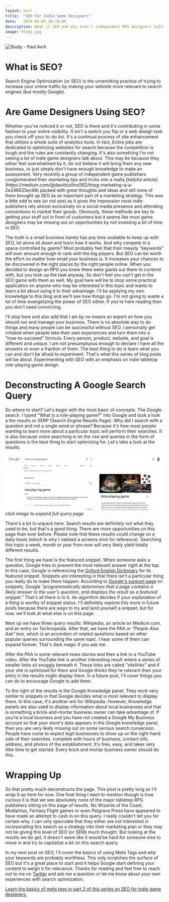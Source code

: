 ```yaml
---
layout: post
title:  "SEO for Indie Game Designers"
date:   2019-05-04 10:18:00
description: What is SEO and why aren't independent RPG designers talking about it?
image: Study.jpg
---
```


![Study - Paul Avril](https://fantasyrobotfighter.github.io/assets/images/Study.jpg)

<h1>What is SEO?</h1>
Search Engine Optimization (or SEO) is the unremitting practice of trying to increase your online traffic by making your website more relevant to search engines (but mostly Google). 

<h1>Are Game Designers Using SEO?</h1>
Whether you've noticed it or not, SEO is there and it's contributing in some fashion to your online visibility. It isn't a switch you flip or a web design task you check off your to-do list. It's a continual process of site enhancement that utilizes a whole suite of analytics tools. In fact, Entire jobs are dedicated to optimizing websites for search because the competition is tough and the rules are constantly changing. It's also something I'm not seeing a lot of indie game designers talk about. This may be because they either feel overwhelmed by it, do not believe it will bring them any new business, or just simply don't have enough knowledge to make an assessment. Very recently a group of independent game publishers conglomerated their marketing tips and tricks into a really [helpful article](https://medium.com/@davidcollins562/ttrpg-marketing-q-a-2e246625ec66) packed with great thoughts and ideas and still none of them brought up SEO as an important part of a marketing strategy. This was a little odd to see (or not see) as it gives the impression most indie publishers rely almost exclusively on a social media presence and attending conventions to market their goods. Obviously, these methods are key to getting your stuff out in front of customers but it seems like most game designers may be missing out on opportunities by not investing a bit of time in SEO.

The truth is a small business barely has any time available to keep up with SEO, let alone sit down and learn how it works. And why compete in a space controlled by giants? Most probably feel that their measly "keywords" will ever amount enough to rank with the big players. But SEO can be worth the effort no matter how small your business is. It increases your chances to be discovered in the right places by the right people online. When you decided to design an RPG you knew there were giants out there to contend with, but you took up the task anyway. So don't feel you can't get in the SEO game with them as well. My goal here will be to drop some practical application on anyone who may be interested in this topic and wants to learn a bit about using it to their advantage. I'll be applying my own knowledge to this blog and we'll see how things go. I'm not going to waste a lot of time evangelizing the power of SEO either. If you're here reading then you don't need convincing.

I'll stop here and also add that I am by no means an expert on how you should run and manage your business. There is no absolute way to do things and many people can be successful without SEO. I personally get irritated when people take their own experiences and turn them into a "how-to-succeed" formula. Every person, product, website, and goal is different and unique. I am not presumptuous enough to declare I have all the answers or even a fraction of them. The best thing to do is learn what you can and don't be afraid to experiment. That's what this series of blog posts will be about. Experimenting with SEO with an emphasis on indie tabletop role-playing game design.

<h1>Deconstructing A Google Search Query</h1>
So where to start? Let's begin with the most basic of concepts. The Google search. I typed "What is a role-playing game?" into Google and took a look a the results or SERP (Search Engine Results Page). Why did I search with a question and not a single word or phrase? Because it's how most people wanting to learn more about a particular topic will perform their searches. It is also because voice searching is on the rise and queries in the form of questions is the best thing to start optimizing for. Let's take a look at the results.

[![What is a role-playing game?](/assets/images/QueryThumb.jpg)](https://www.fantasyrobotfighter.com/assets/images/Google-WhatIsARolePlayingGame.png)
*click image to expand full query page*

There's a bit to unpack here. Search results are definitely not what they used to be, but that's a good thing. There are more opportunities on this page than ever before. Please note that these results could change on a daily basis (which is why I nabbed a screens shot for reference). Searching this topic a week, month or year from now will very likely yield totally different results.

The first thing we have is the featured snippet. When someone asks a question, Google tries to present the most relevant answer right at the top. In this case, Google is referencing the [Oxford English Dictionary](https://en.oxforddictionaries.com/definition/role-playing_game) for its featured snippet. Snippets are interesting in that there isn't a particular thing you really do to make them happen. According to [Google's support page](https://support.google.com/webmasters/answer/6229325?hl=en) on snippets, Google _"programmatically determines that a page contains a likely answer to the user's question, and displays the result as a featured snippet."_ That's all there is to it. An algorithm decides if your explanation of a thing is worthy of snippet status. I'll definitely explore this more in future posts because there are ways to try and land yourself a snippet, but for now, we'll look at what else is on this page.

Next up we have three query results: Wikipedia, an article on Medium.com, and an entry on Technopedia. After that, we have the PAA or _"People Also Ask"_ box, which is an accordion of related questions based on other popular queries surrounding the same topic. I hear some of them can expand forever. That's dark magic if you ask me.

After the PAA is some relevant news stories and then a link to a YouTube video. After the YouTube link is another interesting result where a series of smaller links sit snuggly beneath it. These links are called _"sitelinks"_ and if your site is optimized for them and Google thinks they're relevant then your entry in the results might display them. In a future post, I'll cover things you can do to encourage Google to add them.

To the right of the results is the Google Knowledge panel. They work very similar to snippets in that Google decides what is most relevant to display there. In this case, it's another win for Wikipedia. However, Knowledge panels are also used to display information about local businesses and that is something a brick-and-mortar business owner can take advantage of. If you're a local business and you have not created a Google My Business account so that your store's data appears in the Google knowledge panel, then you are very likely missing out on some serious search conversion. People have come to expect legit businesses to show up on the right-hand side of their searches, complete with hours of business, contact info, address, and photos of the establishment. It's free, easy, and takes very little time to get started. Every brick and mortar business owner should do this. 

<h1>Wrapping Up</h1>
So that pretty much deconstructs the page. This post is pretty long so I'll wrap it up here for now. One final thing I want to mention though is how curious it is that we see absolutely none of the major tabletop RPG publishers sitting on this page of results. No Wizards of the Coast, Modiphius, Fantasy Flight games or even Pelgrane Press have appeared to have made an attempt to cash in on this query. I really couldn't tell you for certain why. I can only speculate that they either are not interested in incorporating this search as a strategy into their marketing plan or they may not be giving this level of SEO (or SEM) much thought. But looking at the results we do get, it doesn't seem like it would be hard for someone else to move in and try to capitalize a bit on this search query. 

In my next post on SEO, I'll cover the basics of using Meta Tags and why your keywords are probably worthless. This only scratches the surface of SEO but it's a great place to start and it helps Google start defining your content to weigh it for relevance. Thanks for reading and feel free to reach out to me on [Twitter](https://twitter.com/FantasyBotFight) and ask me a question or let me know about your own experiences with search optimization.

<script type="application/ld+json">
{ "@context": "https://schema.org", 
 "@type": "BlogPosting",
 "mainEntityOfPage": {
        "@type": "WebPage",
        "@id": "https://www.fantasyrobotfighter.com/2019/SEO-for-indie-game-designers/"
      },
 "headline": "SEO for Indie Game Designers - Part 1 - Introduction to SEO",
 "alternativeHeadline": "SEO for Independent Tabletop Role-Playing Game Designers and Bloggers",
 "image": "https://www.fantasyrobotfighter.com/assets/images/Study.jpg",
 "genre": "CreativeWork", 
 "keywords": "Search Engine Optimization SEO RPG Indie Game Design", 
 "wordcount": "1350",
 "publisher": {	
 		"@type": "Organization",
        "name": "Fantasy Robot Fighter",
		"url": "http://www.fantasyrobotfighter.com",
		"logo": {
		    "@type": "ImageObject",
		    "url": "https://www.fantasyrobotfighter.com/assets/images/avatar.png",
		    "width": 80,
		    "height": 80
		}
    },
 "datePublished": "2019-05-04",
 "dateCreated": "2019-05-04",
 "dateModified": "2019-05-04",
 "description": "Are Game Designers Using SEO?",
 "articleBody": "Whether you've noticed it or not, SEO is there and it's contributing in some fashion to your online visibility. It isn't a switch you flip or a web design task you check off your to-do list. It's a continual process of site enhancement that utilizes a whole suite of analytics tools. In fact, Entire jobs are dedicated to optimizing websites for search because the competition is tough and the rules are constantly changing. It's also something I'm not seeing a lot of indie game designers talk about.",
   "author": {
    "@type": "Person",
    "name": "Ryan Buller"
  }
 }
</script>

[Learn the basics of meta tags in part 2 of this series on SEO for indie game designers.](https://www.fantasyrobotfighter.com/2019/Meta-Tag-Basics/)

[jekyll-gh]: https://github.com/mojombo/jekyll
[jekyll]:    http://jekyllrb.com
